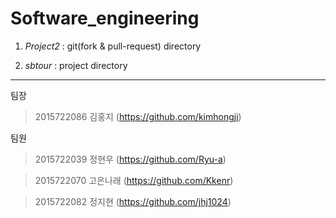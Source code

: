 

Software_engineering 
===========================

1. _Project2_ : git(fork & pull-request) directory

2. _sbtour_ : project directory

-------------

팀장

>2015722086 김홍지  (https://github.com/kimhongji)

팀원

>2015722039 정현우  (https://github.com/Ryu-a)

>2015722070 고은나래 (https://github.com/Kkenr)

>2015722082 정지현  (https://github.com/jhj1024)
